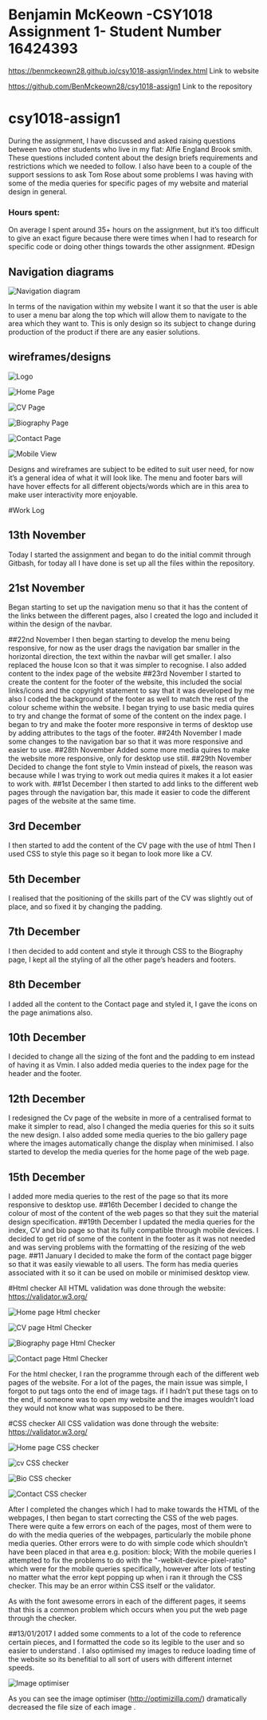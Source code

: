 # Benjamin McKeown -CSY1018 Assignment 1- Student Number 16424393

https://benmckeown28.github.io/csy1018-assign1/index.html Link to website

https://github.com/BenMckeown28/csy1018-assign1 Link to the repository

# csy1018-assign1
During the assignment, I have discussed and asked raising questions between two other students who live in my flat:
Alfie England
Brook smith.
These questions included content about the design briefs requirements and restrictions which we needed to follow.
I also have been to a couple of the support sessions to ask Tom Rose about some problems I was having with some of the media queries for specific pages of my website and material design in general.

### Hours spent:
On average I spent around 35+ hours on the assignment, but it’s too difficult to give an exact figure because there were times when I had to research for specific code or doing other things towards the other assignment.
#Design
## Navigation diagrams

![Navigation diagram ](https://i.gyazo.com/b82e71152c8e337127bf6910899976b6.png)

In terms of the navigation within my website I want it so that the user is able to user a menu bar along the top which will allow them to navigate to the area which they want to.
This is only design so its subject to change during production of the product if there are any easier solutions.

## wireframes/designs
![Logo](https://i.gyazo.com/ece19aabd5135049092feebdda9ca8df.png)

![Home Page](https://i.gyazo.com/a6ddf44be367ac22cfa080de79ba6224.png)

![CV Page](https://i.gyazo.com/f7418d323f9e77586c2fbb5f780d263e.png)

![Biography Page](https://i.gyazo.com/373d2b85a7e37408a64564d92e75c1eb.png)

![Contact Page](https://i.gyazo.com/35db45b118923c2da0fab9b18b06c62e.png)

![Mobile View](https://i.gyazo.com/f7e07bbd6c3e9872cbe03e8c57a953d7.png)

Designs and wireframes are subject to be edited to suit user need, for now it’s a general idea of what it will look like. The menu and footer bars will have hover effects for all different objects/words which are in this area to
make user interactivity more enjoyable.

#Work Log

## 13th November
Today I started the assignment and began to do the initial commit through Gitbash, for today all I have done is set up all the files within the repository.

## 21st November

Began starting to set up the navigation menu so that it has the content of the links between the different pages, also I created the logo and included it
within the design of the navbar.

##22nd November
I then began starting to develop the menu being responsive, for now as the user drags the navigation bar smaller in the horizontal direction, the text within the
navbar will get smaller.
 I also replaced the house Icon so that it was simpler to recognise.
 I also added content to the index page of the website
##23rd November
 I started to create the content for the footer of the website, this included the social links/icons and the copyright statement to say that it was developed
by me also I coded the background of the footer as well to match the rest of the colour scheme within the website.
 I began trying to use basic media quires to try and change the format of some of the content on the index page.
I began to try and make the footer more responsive in terms of desktop use by adding attributes to the <a> tags of the footer.
##24th November
I made some changes to the navigation bar so that it was more responsive and easier to use.
##28th November
Added some more media quires to make the website more responsive, only for desktop use still.
##29th November
Decided to change the font style to Vmin instead of pixels, the reason was because while I was trying to work out media quires it makes it a lot easier to work with.
##1st December
I then started to add links to the different web pages through the navigation bar, this made it easier to code the different pages of the website at the same time.
## 3rd December
 I then started to add the content of the CV page with the use of html
Then I used CSS to style this page so it began to look more like a CV.
## 5th December
I realised that the positioning of the skills part of the CV was slightly out of place, and so fixed it by changing the padding.
## 7th December
I then decided to add content and style it through CSS to the Biography page, I kept all the styling of all the other page’s headers and footers.
## 8th December
I added all the content to the Contact page and styled it, I gave the icons on the page animations also.
## 10th December
I decided to change all the sizing of the font and the padding to em instead of having it as Vmin. I also added media queries to the index page for the header and the footer.
## 12th December
I redesigned the Cv page of the website in more of a centralised format to make it simpler to read, also I changed the media queries for this so it suits the new design. I also added some media queries to the bio gallery page where the images automatically change the display when minimised. I also started to develop the media queries for the home page of the web page.
## 15th December
I added more media queries to the rest of the page so that its more responsive to desktop use.
##16th December
I decided to change the colour of most of the content of the web pages so that they suit the material design specification.
##19th December
I updated the media queries for the index, CV and bio page so that its fully compatible through mobile devices. I decided to get rid of some of the content in the footer as it was not needed and was serving problems with the formatting of the resizing of the web page.
##11 January
I decided to make the form of the contact page bigger so that it was easily viewable to all users. The form has media queries associated with it so it can be used on mobile or minimised desktop view.


#Html checker
All HTML validation was done through the website: https://validator.w3.org/

![Home page Html checker](https://i.gyazo.com/f06fcd11d81ac98036127ce565e01548.png)

![CV page Html Checker](https://i.gyazo.com/32778649e7e103a4126b66ff178a576b.png)

![Biography page Html Checker](https://i.gyazo.com/ae099e87e05aba97478b78e39be04185.png)

![Contact page Html Checker](https://i.gyazo.com/38ddb3265a0704ac7239f7950bdacb12.png)

For the html checker, I ran the programme through each of the different web pages of the website. For a lot of the pages, the main issue was simple, I forgot to put <alt> tags onto the end of image tags. if I hadn’t put these tags on to the end, if someone was to open my website and the images wouldn’t load they would not know what was supposed to be there.

#CSS checker
All CSS validation was done through the website: https://validator.w3.org/

![Home page CSS checker](https://i.gyazo.com/2cd978b0ea1d9c3da50893a70bfcdd76.png)

![cv CSS checker](https://i.gyazo.com/c20b80fdff4e592353854a9519171f1f.png)

![Bio CSS checker](https://i.gyazo.com/beb89a9f291f5f2c7ceb11f802a5bd1b.png)

![Contact CSS checker](https://i.gyazo.com/ab2602687b3e43846a25baed9d7ec4b1.png)

After I completed the changes which I had to make towards the HTML of the webpages, I then began to start correcting the CSS of the web pages. There were quite a few errors on each of the pages, most of them were to do with the media queries of the webpages, particularly the mobile phone media queries. Other errors were to do with simple code which shouldn’t have been placed in that area e.g. position: block;
With the mobile queries I attempted to fix the problems to do with the "-webkit-device-pixel-ratio" which were for the mobile queries specifically, however after lots of testing no matter what the error kept popping up when i ran it through the CSS checker. This may be an error within CSS itself or the validator.

As with the font awesome errors in each of the different pages, it seems that this is a common problem which occurs when you put the web page through the checker.

##13/01/2017
I added some comments to a lot of the code to reference certain pieces, and I formatted the code so its legible to the user and so easier to understand . I also optimised my images to reduce loading time of the website so its benefitial to all sort of users with different internet speeds.

![Image optimiser ](https://i.gyazo.com/d879ba4ec2b662ae6b28cc06d21146ae.png)

As you can see the image optimiser (http://optimizilla.com/) dramatically decreased the file size of each image .
